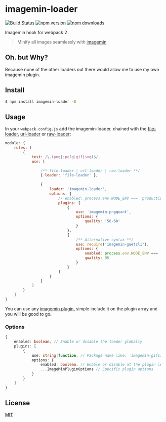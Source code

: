 # imagemin-loader

[![Build Status](https://travis-ci.org/Milewski/imagemin-loader.svg?branch=master)](https://travis-ci.org/Milewski/imagemin-loader)
[![npm version](https://badge.fury.io/js/imagemin-loader.svg)](https://badge.fury.io/js/imagemin-loader)
[![npm downloads](https://img.shields.io/npm/dm/imagemin-loader.svg)](https://www.npmjs.com/package/imagemin-loader)

Imagemin hook for webpack 2

> Minify all images seamlessly with [imagemin](https://github.com/kevva/imagemin)

## Oh. but Why?

Because none of the other loaders out there would allow me to use my own imagemin plugin.

## Install

```bash
$ npm install imagemin-loader -D
```
## Usage

In your `webpack.config.js` add the imagemin-loader, chained with the [file-loader](https://github.com/webpack/file-loader), [url-loader](https://github.com/webpack/url-loader) or [raw-loader](https://github.com/webpack/raw-loader):

```js
module: {
    rules: [
        {
            test: /\.(png|jpe?g|gif|svg)$/,
            use: [
                
                /** file-loader | url-loader | raw-loader **/
                { loader: 'file-loader' },
                
                {
                    loader: 'imagemin-loader',
                    options: {
                        // enabled: process.env.NODE_ENV === 'production',
                        plugins: [
                            {
                                use: 'imagemin-pngquant',
                                options: {
                                    quality: '50-60'
                                }
                            },
                            {
                                /** Alternative syntax **/
                                use: require('imagemin-guetzli'),
                                options: {
                                    enabled: process.env.NODE_ENV === 'production',
                                    quality: 95
                                }
                            }
                        ]
                    }
                }
            ]
        }
    ]
}
```
You can use any [imagemin plugin](https://www.npmjs.com/browse/keyword/imageminplugin), simple include it on the plugin array and you will be good to go.

### Options

```typescript
{
    enabled: boolean, // Enable or disable the loader globally
    plugins: [
        {
            use: string|function, // Package name like: 'imagemin-gifsicle', require('imagemin-gifsicle') or a Function
            options: {
                enabled: boolean, // Enable or disable at the plugin level
                ...ImageMinPluginOptions // Specific plugin options
            }
        }
    ]
}
```
## License

[MIT](LICENSE)
